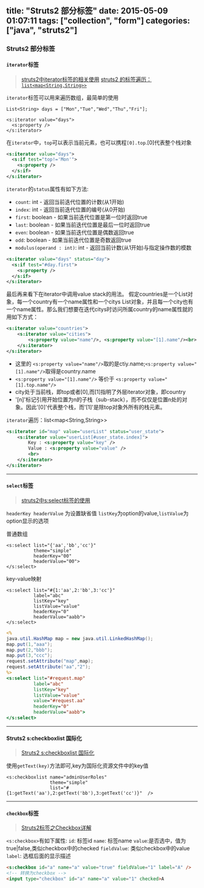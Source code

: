 title: "Struts2 部分标签"
date: 2015-05-09 01:07:11
tags: ["collection", "form"]
categories: ["java", "struts2"]
---

### Struts2 部分标签
#### `iterator`标签

> [struts2中iterator标签的相关使用](http://blog.csdn.net/oxcow/article/details/4516283)
> [struts2 的标签遍历：`list<map<String,String>>`](http://www.iteye.com/problems/23667)

`iterator`标签可以用来遍历数组，最简单的使用
```
List<String> days = ["Mon","Tue","Wed","Thu","Fri"];

<s:iterator value="days">
  <s:property />
</s:iterator>
```
在`iterator`中，`top`可以表示当前元素，也可以携程`[0].top`.[0]代表整个栈对象
```xml
<s:iterator value="days">
  <s:if test="top!='Mon'">
    <s:property />
  </s:if>
</s:iterator>
```
`iterator`的`status`属性有如下方法:
* `count`: int - 返回当前迭代位置的计数(从1开始)
* `index`: int - 返回当前迭代位置的编号(从0开始)
* `first`: boolean - 如果当前迭代位置是第一位时返回true
* `last`: boolean - 如果当前迭代位置是最后一位时返回true
* `even`: boolean - 如果当前迭代位置是偶数返回true
* `odd`: boolean - 如果当前迭代位置是奇数返回true
* `modulus(operand : int)`: int - 返回当前计数(从1开始)与指定操作数的模数

```xml
<s:iterator value="days" status="day">
  <s:if test="#day.first">
    <s:property />
  </s:if>
</s:iterator>
```

最后再来看下在iterator中调用value stack的用法。
假定countries是一个List对象，每一个country有一个name属性和一个citys List对象，并且每一个city也有一个name属性。那么我们想要在迭代citys时访问所属country的name属性就的用如下方式：
```xml
<s:iterator value="countries">  
    <s:iterator value="cities">  
        <s:property value="name"/>, <s:property value="[1].name"/><br>  
    </s:iterator>  
</s:iterator>
```
* 这里的 `<s:property value="name"/>`取的是ctiy.name;`<s:property value="[1].name"/>`取得是country.name
* `<s:property value="[1].name"/>` 等价于 `<s:property value="[1].top.name"/>`
* city处于当前栈，即top或者[0],而[1]指明了外层iterator对象，即country
* '[n]'标记引用开始位置为n的子栈（sub-stack），而不仅仅是位置n处的对象。因此'[0]'代表整个栈，而'[1]'是除top对象外所有的栈元素。

`iterator`遍历：list<map<String,String>>
```xml
<s:iterator id="map" value="userList" status="user_state">  
    <s:iterator value="userList[#user_state.index]">   
        Key : <s:property value="key" />  
        Value : <s:property value="value" />  
        <br>  
    </s:iterator>  
</s:iterator>
```

----------

#### `select`标签
> [struts2中s:select标签的使用](http://blog.csdn.net/moliqin/article/details/3753570)

`headerKey headerValue` 为设置缺省值
`listKey`为option的value,`listValue`为option显示的选项

普通数组
```
<s:select list="{'aa','bb','cc'}"
          theme="simple" 
          headerKey="00" 
          headerValue="00">
</s:select>
```

key-value映射
```
<s:select list="#{1:'aa',2:'bb',3:'cc'}"  
          label="abc" 
          listKey="key" 
          listValue="value"  
          headerKey="0" 
          headerValue="aabb">
</s:select>
```

```jsp
<%
java.util.HashMap map = new java.util.LinkedHashMap();
map.put(1,"aaa");
map.put(2,"bbb");
map.put(3,"ccc");
request.setAttribute("map",map);
request.setAttribute("aa","2");
%>
<s:select list="#request.map"  
          label="abc" 
          listKey="key" 
          listValue="value" 
          value="#request.aa"  
          headerKey="0" 
          headerValue="aabb">
</s:select>
```

----------

#### Struts2 s:checkboxlist 国际化 
> [Struts2 s:checkboxlist 国际化](http://blog.csdn.net/crazy_kis/article/details/4765937)

使用`getText(key)`方法即可,key为国际化资源文件中的key值
```
<s:checkboxlist name="adminUserRoles" 
                theme="simple" 
                list="#{1:getText('aa'),2:getText('bb'),3:getText('cc')}"  />
```


----------

#### `checkbox`标签

> [Struts2标签之Checkbox详解](http://www.blogjava.net/SpartaYew/archive/2011/05/19/350594.html)

`<s:checkbox>`有如下属性:
`id`: 标签id
`name`: 标签name
`value`:是否选中，值为true|false,类似checkbox中的checked
`fieldValue`: 类似checkbox中的value
`label`: 选框后面的显示描述

```html
<s:checkbox id="a" name="a" value="true" fieldValue="1" label="A" />
<!-- 转换为checkbox -->
<input type="checkbox" id="a" name="a" value="1" checked>A
```
